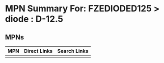 



# MPN Summary For: FZEDIODED125 > diode : D-12.5

## MPNs
  

|MPN|Direct Links|Search Links|
| :--- | :--- | :--- |
||||
